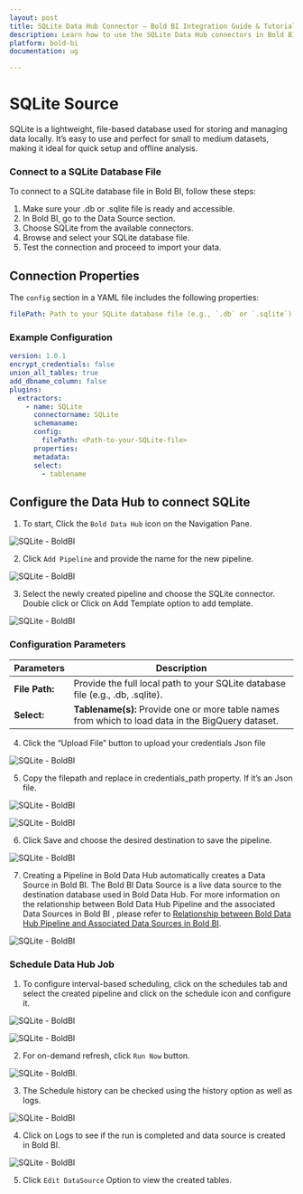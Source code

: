 ```yaml
---
layout: post
title: SQLite Data Hub Connector – Bold BI Integration Guide & Tutorial
description: Learn how to use the SQLite Data Hub connectors in Bold BI Enterprise Edition. Discover simple steps to connect, import, and analyze your SQLite database files with ease.
platform: bold-bi
documentation: ug

---
```


# SQLite Source

SQLite is a lightweight, file-based database used for storing and managing data locally. It’s easy to use and perfect for small to medium datasets, making it ideal for quick setup and offline analysis.

### Connect to a SQLite Database File

To connect to a SQLite database file in Bold BI, follow these steps:

1. Make sure your .db or .sqlite file is ready and accessible.
2. In Bold BI, go to the Data Source section.
3. Choose SQLite from the available connectors.
4. Browse and select your SQLite database file.
5. Test the connection and proceed to import your data.

## Connection Properties

The `config` section in a YAML file includes the following properties:

```yaml
filePath: Path to your SQLite database file (e.g., `.db` or `.sqlite`)
```

### Example Configuration

```yaml
version: 1.0.1
encrypt_credentials: false
union_all_tables: true
add_dbname_column: false
plugins:
  extractors:
    - name: SQLite
      connectorname: SQLite
      schemaname: 
      config:
        filePath: <Path-to-your-SQLite-file>
      properties: 
      metadata: 
      select:
        - tablename
```
## Configure the Data Hub to connect SQLite

  1. To start, Click the `Bold Data Hub` icon on the Navigation Pane.

  ![SQLite - BoldBI](/static/assets/working-with-etl/images/boldbi_panel.png#max-width=100%)

  2. Click `Add Pipeline` and provide the name for the new pipeline.
  
   ![SQLite - BoldBI](/static/assets/working-with-etl/images/addpipeline.png#max-width=100%)
  
  3. Select the newly created pipeline and choose the SQLite connector. Double click or Click on Add Template option to add template.

  ![SQLite - BoldBI](/static/assets/working-with-etl/images/SQLite_yaml.png#max-width=100%)

  ### Configuration Parameters

|  Parameters |  Description                                     |
|--------------------------------|---------------------------------------------|
| **File Path:**                | Provide the full local path to your SQLite database file (e.g., .db, .sqlite). |
| **Select:**                  |    **Tablename(s):**         Provide one or more table names from which to load data in the BigQuery dataset. |
  
  4. Click the “Upload File” button to upload your credentials Json file

  ![SQLite - BoldBI](/static/assets/working-with-etl/images/uploadfile.png#max-width=100%)
 
  5. Copy the filepath and replace in credentials_path property. If it’s an Json file.
  
   ![SQLite - BoldBI](/static/assets/working-with-etl/images/sqlite_copypath.png#max-width=100%) 

  ![SQLite - BoldBI](/static/assets/working-with-etl/images/sqlite_final_template.png#max-width=100%)

  6. Click Save and choose the desired destination to save the pipeline.
  
   ![SQLite - BoldBI](/static/assets/working-with-etl/images/csv_destination.png#max-width=100%)
  
  7. Creating a Pipeline in Bold Data Hub automatically creates a Data Source in Bold BI. The Bold BI Data Source is a live data source to the destination database used in Bold Data Hub. For more information on the relationship between Bold Data Hub Pipeline and the associated Data Sources in Bold BI , please refer to [Relationship between Bold Data Hub Pipeline and Associated Data Sources in Bold BI](https://help.boldbi.com/working-with-data-sources/working-with-bold-data-hub/relationship-between-bold-data-hub-pipeline-and-associated-data-sources-in-boldbi/).

   ![SQLite - BoldBI](/static/assets/working-with-etl/images/pipeline_DScreated.png#max-width=100%)

### Schedule Data Hub Job

1. To configure interval-based scheduling, click on the schedules tab and select the created pipeline and click on the schedule icon and configure it.

![SQLite - BoldBI](/static/assets/working-with-etl/images/schedule_schedules.png#max-width=100%)

![SQLite - BoldBI](/static/assets/working-with-etl/images/schedule_scheduledialog.png#max-width=100%)

2. For on-demand refresh, click `Run Now` button.

![SQLite - BoldBI](/static/assets/working-with-etl/images/schedule_runnow.png#max-width=100%).

3. The Schedule history can be checked using the history option as well as logs.

![SQLite - BoldBI](/static/assets/working-with-etl/images/schedule_history.png#max-width=100%)

4. Click on Logs to see if the run is completed and data source is created in Bold BI. 

![SQLite - BoldBI](/static/assets/working-with-etl/images/pipeline_DScreated.png#max-width=100%)


5. Click `Edit DataSource` Option to view the created tables.
